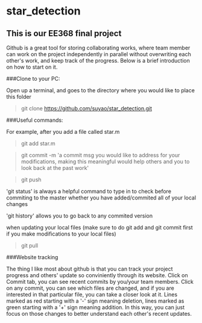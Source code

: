 # star_detection
## This is our EE368 final project

Github is a great tool for storing collaborating works, where team member can work on the project independently in parallel without overwriting each other's work, and keep track of the progress. Below is a brief introduction on how to start on it.  

###Clone to your PC:  

Open up a terminal, and goes to the directory where you would like to place this folder

>git clone https://github.com/suyao/star_detection.git  

###Useful commands:  

For example, after you add a file called star.m

>git add star.m  

>git commit -m 'a commit msg you would like to address for your modifications, making this meaningful would help others and you to look back at the past work'  

>git push

'git status' is always a helpful command to type in to check before commiting to the master whether you have added/commited all of your local changes  

'git history' allows you to go back to any commited version  

when updating your local files (make sure to do git add and git commit first if you make modifications to your local files)  

>git pull
 
###Website tracking

The thing I like most about github is that you can track your project progress and others' update so conviniently through its website. Click on Commit tab, you can see recent commits by you/your team members. Click on any commit, you can see which files are changed, and if you are interested in that particular file, you can take a closer look at it. Lines marked as red starting with a '-' sign meaning deletion, lines marked as green starting with a '+' sign meaning addition. In this way, you can just focus on those changes to better understand each other's recent updates. 